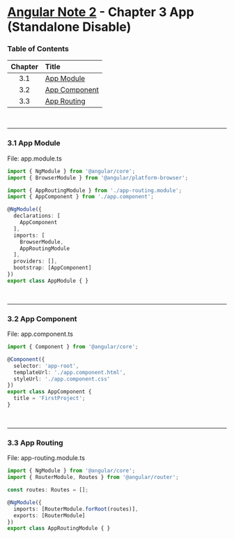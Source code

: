 # [Angular Note 2](../README.md) - Chapter 3 App (Standalone Disable)

### Table of Contents
| Chapter | Title |
| :-: | :- |
| 3.1 | [App Module](#31-app-module) |
| 3.2 | [App Component](#32-app-component) |
| 3.3 | [App Routing](#33-app-routing) |

<br>
<hr>

### 3.1 App Module
File: app.module.ts
```ts
import { NgModule } from '@angular/core';
import { BrowserModule } from '@angular/platform-browser';

import { AppRoutingModule } from './app-routing.module';
import { AppComponent } from './app.component';

@NgModule({
  declarations: [
    AppComponent
  ],
  imports: [
    BrowserModule,
    AppRoutingModule
  ],
  providers: [],
  bootstrap: [AppComponent]
})
export class AppModule { }
```

<br>
<hr>

### 3.2 App Component
File: app.component.ts
```ts
import { Component } from '@angular/core';

@Component({
  selector: 'app-root',
  templateUrl: './app.component.html',
  styleUrl: './app.component.css'
})
export class AppComponent {
  title = 'FirstProject';
}
```

<br>
<hr>

### 3.3 App Routing
File: app-routing.module.ts
```ts
import { NgModule } from '@angular/core';
import { RouterModule, Routes } from '@angular/router';

const routes: Routes = [];

@NgModule({
  imports: [RouterModule.forRoot(routes)],
  exports: [RouterModule]
})
export class AppRoutingModule { }
```
